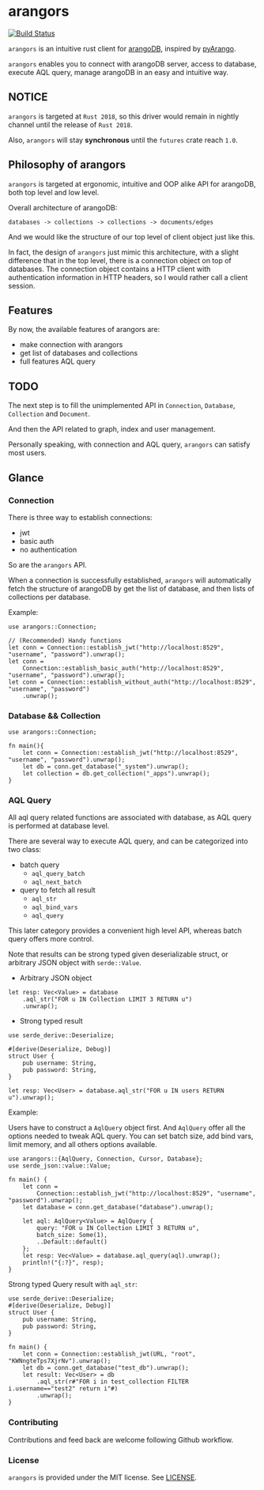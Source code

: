# arangors

[![Build Status](https://travis-ci.com/Guoli-Lyu/arangors.svg?token=WSHqSm6F65Fza985QMqn&branch=master)](https://travis-ci.com/Guoli-Lyu/arangors)

`arangors` is an intuitive rust client for [arangoDB](https://www.arangodb.com/),
inspired by [pyArango](https://github.com/tariqdaouda/pyArango).

`arangors` enables you to connect with arangoDB server, access to database,
execute AQL query, manage arangoDB in an easy and intuitive way.

## NOTICE
`arangors` is targeted at `Rust 2018`, so this driver would remain in
nightly channel until the release of `Rust 2018`.

Also, `arangors` will stay **synchronous** until the `futures` crate reach
`1.0`.

## Philosophy of arangors

`arangors` is targeted at ergonomic, intuitive and OOP alike API for arangoDB,
both top level and low level.


Overall architecture of arangoDB:

    databases -> collections -> collections -> documents/edges

And we would like the structure of our top level of client object just like
this.

In fact, the design of `arangors` just mimic this architecture, with a
slight difference that in the top level, there is a connection object on top
of databases. The connection object contains a HTTP client with
authentication information in HTTP headers, so I would rather call a client
session.

## Features
By now, the available features of arangors are:
- make connection with arangors
- get list of databases and collections
- full features AQL query

## TODO
The next step is to fill the unimplemented API in `Connection`, `Database`,
 `Collection` and `Document`.

And then the API related to graph, index and user management.

Personally speaking, with connection and AQL query,
`arangors` can satisfy most users.


## Glance
### Connection
There is three way to establish connections:
- jwt
- basic auth
- no authentication

So are the `arangors` API.

When a connection is successfully established,
`arangors` will automatically fetch the structure of arangoDB
by get the list of database, and then lists of collections per database.

Example:

```rust,ignore
use arangors::Connection;

// (Recommended) Handy functions
let conn = Connection::establish_jwt("http://localhost:8529", "username", "password").unwrap();
let conn =
    Connection::establish_basic_auth("http://localhost:8529", "username", "password").unwrap();
let conn = Connection::establish_without_auth("http://localhost:8529", "username", "password")
    .unwrap();
```

### Database && Collection

```rust, ignore
use arangors::Connection;

fn main(){
    let conn = Connection::establish_jwt("http://localhost:8529", "username", "password").unwrap();
    let db = conn.get_database("_system").unwrap();
    let collection = db.get_collection("_apps").unwrap();
}
```

### AQL Query

All aql query related functions are associated with database, as AQL query
is performed at database level.

There are several way to execute AQL query, and can be categorized into two
class:

- batch query
    - `aql_query_batch`
    - `aql_next_batch`
- query to fetch all result
    - `aql_str`
    - `aql_bind_vars`
    - `aql_query`

This later category provides a convenient high level API, whereas batch
query offers more control.

Note that results can be strong typed given deserializable struct, or
arbitrary JSON object with `serde::Value`.

- Arbitrary JSON object
```rust, ignore
let resp: Vec<Value> = database
    .aql_str("FOR u IN Collection LIMIT 3 RETURN u")
    .unwrap();
```

- Strong typed result
```rust, ignore
use serde_derive::Deserialize;

#[derive(Deserialize, Debug)]
struct User {
    pub username: String,
    pub password: String,
}

let resp: Vec<User> = database.aql_str("FOR u IN users RETURN u").unwrap();
```

Example:

Users have to construct a `AqlQuery` object first. And `AqlQuery` offer all
the options needed to tweak AQL query. You can set batch size, add bind
vars, limit memory, and all others
options available.

```rust,ignore
use arangors::{AqlQuery, Connection, Cursor, Database};
use serde_json::value::Value;

fn main() {
    let conn =
        Connection::establish_jwt("http://localhost:8529", "username", "password").unwrap();
    let database = conn.get_database("database").unwrap();

    let aql: AqlQuery<Value> = AqlQuery {
        query: "FOR u IN Collection LIMIT 3 RETURN u",
        batch_size: Some(1),
        ..Default::default()
    };
    let resp: Vec<Value> = database.aql_query(aql).unwrap();
    println!("{:?}", resp);
}
```

Strong typed Query result with `aql_str`:
```
use serde_derive::Deserialize;
#[derive(Deserialize, Debug)]
struct User {
    pub username: String,
    pub password: String,
}

fn main() {
    let conn = Connection::establish_jwt(URL, "root", "KWNngteTps7XjrNv").unwrap();
    let db = conn.get_database("test_db").unwrap();
    let result: Vec<User> = db
        .aql_str(r#"FOR i in test_collection FILTER i.username=="test2" return i"#)
        .unwrap();
}
```

### Contributing

Contributions and feed back are welcome following Github workflow.

### License

`arangors` is provided under the MIT license. See [LICENSE](./LICENSE).


